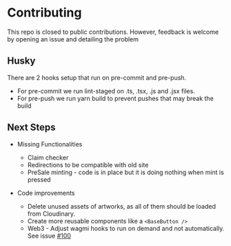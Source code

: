 # Contributing
This repo is closed to public contributions. However, feedback is welcome by opening an issue and detailing the problem

## Husky
There are 2 hooks setup that run on pre-commit and pre-push. 
* For pre-commit we run lint-staged on .ts, .tsx, .js and .jsx files.
* For pre-push we run yarn build to prevent pushes that may break the build

## Next Steps
* Missing Functionalities
  * Claim checker
  * Redirections to be compatible with old site
  * PreSale minting - code is in place but it is doing nothing when mint is pressed

* Code improvements
  * Delete unused assets of artworks, as all of them should be loaded from Cloudinary.
  * Create more reusable components like a `<BaseButton />`
  * Web3 - Adjust wagmi hooks to run on demand and not automatically. See issue [#100](https://github.com/tomasg88/mirage-gallery/issues/104)
